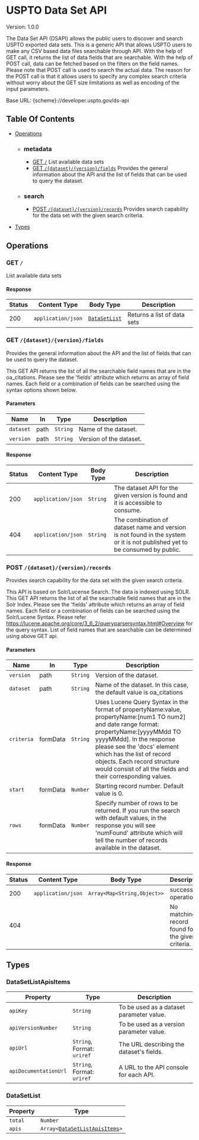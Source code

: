 <!-- Code is generated by github.com/swaggest/swac <version>, DO NOT EDIT. 🤖 -->

# USPTO Data Set API

Version: 1.0.0

The Data Set API (DSAPI) allows the public users to discover and search
USPTO exported data sets. This is a generic API that allows USPTO users to
make any CSV based data files searchable through API. With the help of GET
call, it returns the list of data fields that are searchable. With the help
of POST call, data can be fetched based on the filters on the field names.
Please note that POST call is used to search the actual data. The reason
for the POST call is that it allows users to specify any complex search
criteria without worry about the GET size limitations as well as encoding
of the input parameters.

Base URL: {scheme}://developer.uspto.gov/ds-api

## Table Of Contents

* [Operations](#operations)
    * ### metadata
      - [GET `/`](#listdatasets) List available data sets
      - [GET `/{dataset}/{version}/fields`](#getdatasetversionfields) Provides the general information about the API and the list of fields that can be used to query the dataset.

    * ### search
      - [POST `/{dataset}/{version}/records`](#postdatasetversionrecords) Provides search capability for the data set with the given search criteria.

* [Types](#types)

## <a id="operations"></a>Operations

### <a id="listdatasets"></a>GET `/`
List available data sets

#### Response

|Status|Content Type      |Body Type                    |Description                |
|------|------------------|-----------------------------|---------------------------|
|200   |`application/json`|[`DataSetList`](#datasetlist)|Returns a list of data sets|
### <a id="getdatasetversionfields"></a>GET `/{dataset}/{version}/fields`
Provides the general information about the API and the list of fields that can be used to query the dataset.

This GET API returns the list of all the searchable field names that are in the oa_citations. Please see the 'fields' attribute which returns an array of field names. Each field or a combination of fields can be searched using the syntax options shown below.

#### Parameters

|Name     |In  |Type    |Description            |
|---------|----|--------|-----------------------|
|`dataset`|path|`String`|Name of the dataset.   |
|`version`|path|`String`|Version of the dataset.|

#### Response

|Status|Content Type      |Body Type|Description                                                                                                                |
|------|------------------|---------|---------------------------------------------------------------------------------------------------------------------------|
|200   |`application/json`|`String` |The dataset API for the given version is found and it is accessible to consume.                                            |
|404   |`application/json`|`String` |The combination of dataset name and version is not found in the system or it is not published yet to be consumed by public.|
### <a id="postdatasetversionrecords"></a>POST `/{dataset}/{version}/records`
Provides search capability for the data set with the given search criteria.

This API is based on Solr/Lucense Search. The data is indexed using SOLR. This GET API returns the list of all the searchable field names that are in the Solr Index. Please see the 'fields' attribute which returns an array of field names. Each field or a combination of fields can be searched using the Solr/Lucene Syntax. Please refer https://lucene.apache.org/core/3_6_2/queryparsersyntax.html#Overview for the query syntax. List of field names that are searchable can be determined using above GET api.

#### Parameters

|Name      |In      |Type    |Description                                                                                                                                                                                                                                                                                                                    |
|----------|--------|--------|-------------------------------------------------------------------------------------------------------------------------------------------------------------------------------------------------------------------------------------------------------------------------------------------------------------------------------|
|`version` |path    |`String`|Version of the dataset.                                                                                                                                                                                                                                                                                                        |
|`dataset` |path    |`String`|Name of the dataset. In this case, the default value is oa_citations                                                                                                                                                                                                                                                           |
|`criteria`|formData|`String`|Uses Lucene Query Syntax in the format of propertyName:value, propertyName:[num1 TO num2] and date range format: propertyName:[yyyyMMdd TO yyyyMMdd]. In the response please see the 'docs' element which has the list of record objects. Each record structure would consist of all the fields and their corresponding values.|
|`start`   |formData|`Number`|Starting record number. Default value is 0.                                                                                                                                                                                                                                                                                    |
|`rows`    |formData|`Number`|Specify number of rows to be returned. If you run the search with default values, in the response you will see 'numFound' attribute which will tell the number of records available in the dataset.                                                                                                                            |

#### Response

|Status|Content Type      |Body Type                  |Description                                     |
|------|------------------|---------------------------|------------------------------------------------|
|200   |`application/json`|`Array<Map<String,Object>>`|successful operation                            |
|404   |                  |                           |No matching record found for the given criteria.|

## <a id="types"></a> Types

### <a id="datasetlistapisitems"></a>DataSetListApisItems

|Property             |Type                      |Description                             |
|---------------------|--------------------------|----------------------------------------|
|`apiKey`             |`String`                  |To be used as a dataset parameter value.|
|`apiVersionNumber`   |`String`                  |To be used as a version parameter value.|
|`apiUrl`             |`String`, Format: `uriref`|The URL describing the dataset's fields.|
|`apiDocumentationUrl`|`String`, Format: `uriref`|A URL to the API console for each API.  |

### <a id="datasetlist"></a>DataSetList

|Property|Type                                                      |
|--------|----------------------------------------------------------|
|`total` |`Number`                                                  |
|`apis`  |`Array<`[`DataSetListApisItems`](#datasetlistapisitems)`>`|
